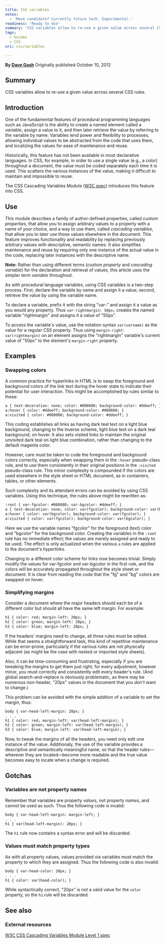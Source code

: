 ```yaml
---
title: CSS variables
notes:
  - 'Move candidate? Currently future tech. Experimental.'
readiness: 'Ready to Use'
summary: 'CSS variables allow to re-use a given value across several CSS rules.'
tags:
  - Guides
  - CSS
uri: css/variables

---
```

**By [Dave Gash](http://docs.webplatform.org/wiki/User:Dgash)**
Originally published October 10, 2012

## <span>Summary</span>

CSS variables allow to re-use a given value across several CSS rules.

## <span>Introduction</span>

One of the fundamental features of procedural programming languages such as JavaScript is the ability to create a named element called a *variable*, assign a value to it, and then later retrieve the value by referring to the variable by name. Variables lend power and flexibility to processes, allowing individual values to be abstracted from the code that uses them, and localizing the values for ease of maintenance and reuse.

Historically, this feature has not been available in most declarative languages. In CSS, for example, in order to use a single value (e.g., a color) throughout a document, the value must be coded separately each time it is used. This scatters the various instances of the value, making it difficult to maintain and impossible to reuse.

The CSS Cascading Variables Module ([W3C spec](http://dev.w3.org/csswg/css-variables/)) introduces this feature into CSS.

## <span>Use</span>

This module describes a family of author-defined properties, called *custom properties*, that allow you to assign arbitrary values to a property with a name of your choice, and a way to use them, called *cascading variables*, that allow you to later use those values elsewhere in the document. This feature improves functionality and readability by replacing previously arbitrary values with descriptive, semantic names. It also simplifies maintenance and reuse by requiring only one instance of the actual value in the code, replacing later instances with the descriptive name.

**Note:** Rather than using different terms (*custom property* and *cascading variable*) for the declaration and retrieval of values, this article uses the simpler term *variable* throughout.

As with procedural language variables, using CSS variables is a two-step process. First, declare the variable by name and assign it a value; second, retrieve the value by using the variable name.

To declare a variable, prefix it with the string "var-" and assign it a value as you would any property. Thus `var-rightmargin: 50px;` creates the named variable "rightmargin" and assigns it a value of "50px".

To access the variable's value, use the notation syntax `var(varname)` as the value for a regular CSS property. Thus using `margin-right: var(rightmargin)` on an element assigns the "rightmargin" variable's current value of "50px" to the element's `margin-right` property.

## <span>Examples</span>

### <span>Swapping colors</span>

A common practice for hyperlinks in HTML is to swap the foreground and background colors of the link text during the hover state to indicate their potential for user interaction. This might be accomplished by rules similar to these:

``` html
a { text-decoration: none; color: #008080; background-color: #ddeeff; }
a:hover { color: #ddeeff; background-color: #008080; }
a:visited { color: #008080; background-color: #ddeeff; }
```

 This coding establishes all links as having dark teal text on a light blue background, changing to the inverse scheme, light blue text on a dark teal background, on hover. It also sets visited links to maintain the original unvisited dark teal on light blue combination, rather than changing to the default magenta color.

However, care must be taken to code the foreground and background colors correctly, especially when swapping them in the `:hover` pseudo-class rule, and to use them consistently in their original positions in the `:visited` pseudo-class rule. This minor complexity is compounded if the colors are used elsewhere in the style sheet or HTML document, as in containers, tables, or other elements.

Such complexity and its attendant errors can be avoided by using CSS variables. Using this technique, the rules above might be rewritten as:

``` html
:root { var-fgcolor: #008080; var-bgcolor: #ddeeff; }
a { text-decoration: none; color: var(fgcolor); background-color: var(bgcolor); }
a:hover { color: var(bgcolor); background-color: var(fgcolor); }
a:visited { color: var(fgcolor); background-color: var(bgcolor); }
```

 Here we use the variable names "fgcolor" for the foreground (text) color and "bgcolor" for the background color. Creating the variables in the `:root` rule has no immediate effect; the values are merely assigned and ready to be used. The effect is only actualized when the various `a` rules are applied to the document's hyperlinks.

Changing to a different color scheme for links now becomes trivial. Simply modify the values for var-fgcolor and var-bgcolor in the first rule, and the colors will be accurately propagated throughout the style sheet or document. It is clear from reading the code that the "fg" and "bg" colors are swapped on hover.

### <span>Simplifying margins</span>

Consider a document where the major headers should each be of a different color but should all have the same left margin. For example:

``` html
h1 { color: red; margin-left: 20px; }
h2 { color: green; margin-left: 20px; }
h3 { color: blue; margin-left: 20px; }
```

 If the headers' margins need to change, all three rules must be edited. While that seems a straightforward task, this kind of repetitive maintenance can be error-prone, particularly if the various rules are not physically adjacent (as might be the case with nested or imported style sheets).

Also, it can be time-consuming and frustrating, especially if you are tweaking the margins to get them just right; for every adjustment, however minor, you must correctly and consistently edit every header's rule. (And global search-and-replace is obviously problematic, as there may be numerous non-header, "20px" values in the document that you *don't* want to change.)

This problem can be avoided with the simple addition of a variable to set the margin, thus:

``` html
body { var-head-left-margin: 20px; }
. . .
h1 { color: red; margin-left: var(head-left-margin); }
h2 { color: green; margin-left: var(head-left-margin); }
h3 { color: blue; margin-left: var(head-left-margin); }
```

 Now, to tweak the margins of all the headers, you need only edit one instance of the value. Additionaly, the use of the variable provides a descriptive and semantically meaningful name, so that the header rules—wherever they are located—become more readable and the true value becomes easy to locate when a change is required.

## <span>Gotchas</span>

### <span>Variables are not property names</span>

Remember that variables are property *values*, not property *names*, and cannot be used as such. Thus the following code is invalid:

``` html
body { var-head-left-margin: margin-left; }
. . .
h1 { var(head-left-margin): 20px; }
```

 The `h1` rule now contains a syntax error and will be discarded.

### <span>Values must match property types</span>

As with all property values, values provided via variables must match the property to which they are assigned. Thus the following code is also invalid:

``` html
body { var-head-color: 20px; }
. . .
h1 { color: var(head-color); }
```

 While syntactically correct, "20px" is not a valid value for the `color` property, so the `h1` rule will be discarded.

## <span>See also</span>

### <span>External resources</span>

[W3C CSS Cascading Variables Module Level 1 spec](http://dev.w3.org/csswg/css-variables/)

